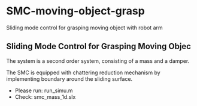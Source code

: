 # SMC-moving-object-grasp
Sliding mode control for grasping moving object with robot arm

## Sliding Mode Control for Grasping Moving Objec
The system is a second order system, consisting of a mass and a damper. 

The SMC is equipped with chattering reduction mechanism by implementing boundary around the sliding surface.

- Please run: run_simu.m
- Check: smc_mass_1d.slx
